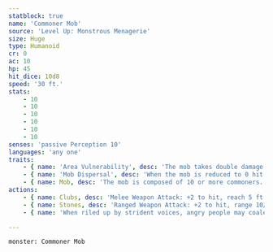```yaml
---
statblock: true
name: 'Commoner Mob'
source: 'Level Up: Monstrous Menagerie'
size: Huge
type: Humanoid
cr: 0
ac: 10
hp: 45
hit_dice: 10d8
speed: '30 ft.'
stats:
    - 10
    - 10
    - 10
    - 10
    - 10
    - 10
senses: 'passive Perception 10'
languages: 'any one'
traits:
    - { name: 'Area Vulnerability', desc: 'The mob takes double damage from any effect that targets an area.' }
    - { name: 'Mob Dispersal', desc: 'When the mob is reduced to 0 hit points, it turns into 5 (1d6 + 2) commoners with 2 hit points.' }
    - { name: Mob, desc: 'The mob is composed of 10 or more commoners. If it is subjected to a spell, attack, or other effect that affects only one target, it takes any damage but ignores other effects. It can share its space with Medium or smaller creatures or objects. The mob can move through any opening large enough for one Medium creature.' }
actions:
    - { name: Clubs, desc: 'Melee Weapon Attack: +2 to hit, reach 5 ft., up to two targets. Hit: 10 (4d4) bludgeoning damage, or half damage if the mob is bloodied.' }
    - { name: Stones, desc: 'Ranged Weapon Attack: +2 to hit, range 10/30 ft., up to two targets. Hit: 10 (4d4) bludgeoning damage, or half damage if the mob is bloodied.' }
    - { name: 'When riled up by strident voices, angry people may coalesce into a group that acts like a single organism', desc: 'A mob might commit acts of violence its individual members would otherwise shun.' }

---
```

```statblock
monster: Commoner Mob
```
